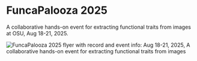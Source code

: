# FuncaPalooza 2025
A collaborative hands-on event for extracting functional traits from images at OSU, Aug 18-21, 2025.

![FuncaPalooza 2025 flyer with record and event info: Aug 18-21, 2025, A collaborative hands-on event for extracting functional traits from images](https://github.com/Imageomics/FuncaPalooza-2025/raw/main/FuncaPalooza-2025-flyer.jpg)
